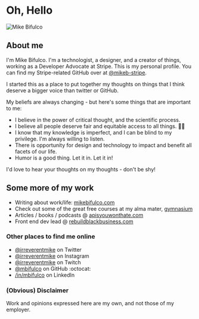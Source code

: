 # Oh, Hello

![Mike Bifulco](https://github.com/mbifulco/mbifulco/blob/master/banner.jpeg?raw=true)

## About me

I'm Mike Bifulco. I'm a technologist, a designer, and a creator of things, working as a Developer Advocate at Stripe.  This is my personal profile. You can find my Stripe-related GitHub over at [@mikeb-stripe](https://github.com/mikeb-stripe).

I started this as a place to put together my thoughts on things that I think deserve a bigger voice than twitter or GitHub.

My beliefs are always changing - but here's some things that are important to me:

- I believe in the power of critical thought, and the scientific process.
- I believe all people deserve fair and equitable access to all things. 🏳️‍🌈
- I know that my knowledge is imperfect, and I can be blind to my privilege. I'm always willing to listen.
- There is opportunity for design and technology to impact and benefit all facets of our life.
- Humor is a good thing. Let it in. Let it in!

I'd love to hear your thoughts on my thoughts - don't be shy!

## Some more of my work

- Writing about work/life: [mikebifulco.com](https://mikebifulco.com)
- Check out some of the great free courses at my alma mater, [gymnasium](https://thegymnasium.com)
- Articles / books / podcasts @ [apisyouwonthate.com](https://apisyouwonthate.com)
- Front end dev lead @ [rebuildblackbusiness.com](https://rebuildblackbusiness.com)

### Other places to find me online

- [@irreverentmike](http://twitter.com/irreverentmike) on Twitter
- [@irreverentmike](http://instagram.com/irreverentmike) on Instagram
- [@irreverentmike](https://www.twitch.tv/irreverentmike) on Twitch
- [@mbifulco](https://github.com/mbifulco) on GitHub :octocat:
- [/in/mbifulco](https://linkedin.com/in/mbifulco) on LinkedIn

### (Obvious) Disclaimer

Work and opinions expressed here are my own, and not those of my employer.
